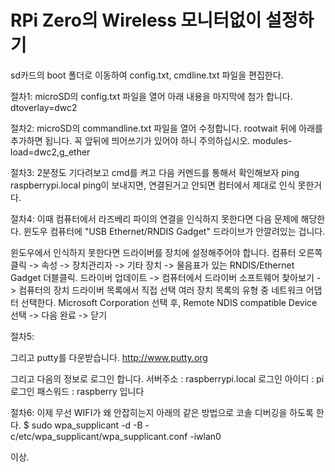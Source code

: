 

# RPi Zero의 Wireless 모니터없이 설정하기


sd카드의 boot 폴더로 이동하여 config.txt, cmdline.txt 파일을 편집한다. 

절차1: 
microSD의 config.txt 파일을 열어 아래 내용을 마지막에 첨가 합니다.
dtoverlay=dwc2


절차2:
microSD의 commandline.txt 파일을 열어 수정합니다.
rootwait 뒤에 아래를 추가하면 됩니다. 꼭 앞뒤에 띄어쓰기가 있어야 하니 주의하십시오.
modules-load=dwc2,g_ether

절차3:
2분정도 기다려보고 cmd를 켜고 다음 커멘드를 통해서 확인해보자
ping raspberrypi.local
ping이 보내지면, 연결된거고 안되면 컴터에서 제대로 인식 못한거다.

절차4:
이때 컴퓨터에서 라즈베리 파이의 연결을 인식하지 못한다면 다음 문제에 해당한다.
윈도우 컴퓨터에 "USB Ethernet/RNDIS Gadget" 드라이브가 안깔려있는 겁니다. 

윈도우에서 인식하지 못한다면 드라이버를 장치에 설정해주어야 합니다.
컴퓨터 오른쪽 클릭 -> 속성 -> 장치관리자 -> 기타 장치 -> 물음표가 있는 RNDIS/Ethernet Gadget 더블클릭.
드라이버 업데이트 -> 컴퓨터에서 드라이버 소프트웨어 찾아보기 -> 컴퓨터의 장치 드라이버 목록에서 직접 선택
여러 장치 목록의 유형 중 네트워크 어댑터 선택한다.
Microsoft Corporation 선택 후, Remote NDIS compatible Device 선택 
-> 다음 완료 -> 닫기


절차5: 

그리고 putty를 다운받습니다.
http://www.putty.org

그리고 다음의 정보로 로그인 합니다.
서버주소 : raspberrypi.local
로그인 아이디 : pi
로그인 패스워드 : raspberry 입니다

절차6: 
이제 무선 WIFI가 왜 안잡히는지 아래의 같은 방법으로 코솔 디버깅을 하도록 한다. 
$ sudo wpa_supplicant -d -B -c/etc/wpa_supplicant/wpa_supplicant.conf -iwlan0 


이상. 
